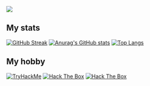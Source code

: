 ![](https://github.com/DelStez/DelStez/blob/main/header.png)

## My stats
[![GitHub Streak](http://github-readme-streak-stats.herokuapp.com?user=DelStez&theme=nightowl&date_format=M%20j%5B%2C%20Y%5D&hide_border=true&count_private=true&)](https://git.io/streak-stats)
[![Anurag's GitHub stats](https://github-readme-stats.vercel.app/api?username=DelStez&show_icons=true&theme=nightowl&hide_border=true&hide_title=false&count_private=true)](https://github.com/DelStez/github-readme-stats)
[![Top Langs](https://github-readme-stats.vercel.app/api/top-langs/?username=DelStez&show_icons=true&theme=nightowl&layout=compact&hide_border=true)](https://github.com/DelStez/github-readme-stats)

## My hobby
<a href="https://tryhackme.com/p/DelStez"><img src="https://tryhackme-badges.s3.amazonaws.com/DelStez.png" alt="TryHackMe"></a>
<a href="https://www.hackthebox.com/home/users/profile/534140"><img src="http://www.hackthebox.eu/badge/image/534140" alt="Hack The Box"></a>
<a href="https://www.codewars.com/users/DelStez"><img src="https://www.codewars.com/users/DelStez/badges/large" alt="Hack The Box"></a>

 
